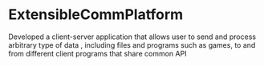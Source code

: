 # ExtensibleCommPlatform
Developed a client-server application that allows user to send and process arbitrary type of data , including files and programs such as games, to and from different client programs that share common API
